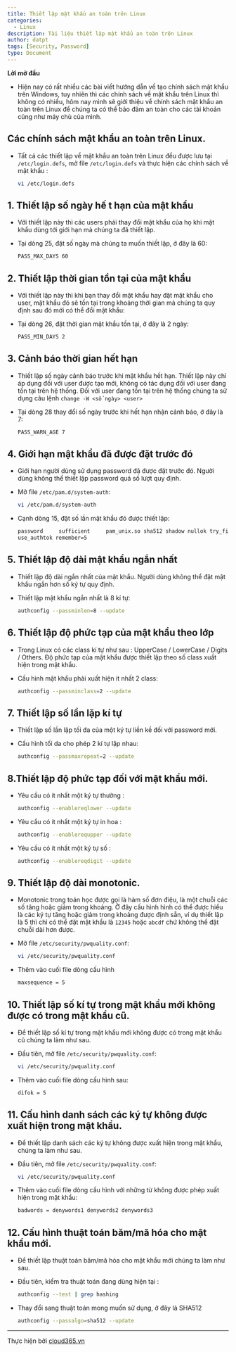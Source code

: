 ```yaml
---
title: Thiết lập mật khẩu an toàn trên Linux
categories:
  - Linux
description: Tài liệu thiết lập mật khẩu an toàn trên Linux
author: datpt
tags: [Security, Password]
type: Document
---
```



**Lời mở đầu**

- Hiện nay có rất nhiều các bài viết hướng dẫn về tạo chính sách mật khẩu trên Windows, tuy nhiên thì các chính sách về mật khẩu trên Linux 
thì không có nhiều, hôm nay mình sẽ giới thiệu về chính sách mật khẩu an toàn trên Linux để chúng ta có thể bảo đảm an toàn cho các tài khoản cũng như máy chủ của mình.



## Các chính sách mật khẩu an toàn trên Linux.

- Tất cả các thiết lập về mật khẩu an toàn trên Linux đều được lưu tại `/etc/login.defs`, mở file `/etc/login.defs` và thực hiện các chính sách về mật khẩu :

    ```sh
    vi /etc/login.defs
    ```

## 1. Thiết lập số ngày hế t hạn của mật khẩu

- Với thiết lập này thì các users phải thay đổi mật khẩu của họ khi mật khẩu dùng tới giới hạn mà chúng ta đã thiết lập.

- Tại dòng 25, đặt số ngày mà chúng ta muốn thiết lập, ở đây là 60:

    ```sh
    PASS_MAX_DAYS 60
    ```
## 2. Thiết lập thời gian tồn tại của mật khẩu

- Với thiết lập này thì khi bạn thay đổi mật khẩu hay đặt mật khẩu cho user, mật khẩu đó sẽ tồn tại trong khoảng thời gian mà 
chúng ta quy định sau đó mới có thể đổi mật khẩu:

- Tại dòng 26, đặt thời gian mật khẩu tồn tại, ở đây là 2 ngày:

    ```sh
    PASS_MIN_DAYS 2
    ```

## 3. Cảnh báo thời gian hết hạn

- Thiết lập số ngày cảnh báo trước khi mật khẩu hết hạn. Thiết lập này chỉ áp dụng đối với user được tạo mới, không có tác dụng đối với user đang tồn tại trên hệ thống. Đối với user đang tồn tại trên hệ thống chúng ta sử dụng câu lệnh `change -W <số ngày> <user>`

- Tại dòng 28 thay đổi số ngày trước khi hết hạn nhận cảnh báo, ở đây là 7:

    ```sh
    PASS_WARN_AGE 7
    ```

## 4. Giới hạn mật khẩu đã được đặt trước đó

- Giới hạn người dùng sử dụng password đã được đặt trước đó. Người dùng không thể thiết lập password quá số lượt quy định.

- Mở file `/etc/pam.d/system-auth`:

    ```sh
    vi /etc/pam.d/system-auth
    ```

- Cạnh dòng 15, đặt số lần mật khẩu đó được thiết lập:

    ```sh
    password     sufficient     pam_unix.so sha512 shadow nullok try_first_pass
    use_authtok remember=5
    ```

## 5. Thiết lập độ dài mật khẩu ngắn nhất

- Thiết lập độ dài ngắn nhất của mật khẩu. Người dùng không thể đặt mật khẩu ngắn hơn số ký tự quy định.

- Thiết lập mật khẩu ngắn nhất là 8 kí tự:

    ```sh
    authconfig --passminlen=8 --update
    ```

## 6. Thiết lập độ phức tạp của mật khẩu theo lớp

- Trong Linux có các class kí tự như sau : UpperCase / LowerCase / Digits / Others. Độ phức tạp của mật khẩu được thiết lập theo số class xuất hiện trong mật khẩu.

- Cấu hình mật khẩu phải xuất hiện ít nhất 2 class:

    ```sh
    authconfig --passminclass=2 --update
    ```

## 7. Thiết lập số lần lặp kí tự

- Thiết lập số lần lặp tối đa của một ký tự liền kề  đối với password mới.

- Cấu hình tối da cho phép 2 kí tự lặp nhau:

    ```sh
    authconfig --passmaxrepeat=2 --update
    ```

## 8.Thiết lập độ phức tạp đối với mật khẩu mới.

- Yêu cầu có ít nhất một ký tự thường :

    ```sh
    authconfig --enablereqlower --update
    ```

- Yêu cầu có ít nhất một ký tự in hoa :

    ```sh
    authconfig --enablerequpper --update
    ```

- Yêu cầu có ít nhất một ký tự số :

    ```sh
    authconfig --enablereqdigit --update
    ```

## 9. Thiết lập độ dài monotonic.

- Monotonic trong toán học được gọi là hàm số đơn điệu, là một chuỗi các số tăng hoặc giảm trong khoảng. Ở đây cấu hình hình có thể được hiểu là các ký tự tăng hoặc giảm trong khoảng được định sẵn, ví dụ thiết lập là 5 thì chỉ có thể đặt mật khẩu là `12345` hoặc `abcdf` chứ không thể đặt chuỗi dài hơn được.

- Mở file `/etc/security/pwquality.conf`:

    ```sh
    vi /etc/security/pwquality.conf
    ```

- Thêm vào cuối file dòng cấu hình

    ```sh
    maxsequence = 5
    ```

## 10. Thiết lập số kí tự trong mật khẩu mới không được có trong mật khẩu cũ.

- Để thiết lập số kí tự trong mật khẩu mới không được có trong mật khẩu cũ chúng ta làm như sau.

- Đầu tiên, mở file `/etc/security/pwquality.conf`:

    ```sh
    vi /etc/security/pwquality.conf
    ```

- Thêm vào cuối file dòng cấu hình sau:

    ```sh
    difok = 5
    ```

## 11. Cấu hình danh sách các ký tự không được xuất hiện trong mật khẩu.

- Để thiết lập danh sách các ký tự không được xuất hiện trong mật khẩu, chúng ta làm như sau.

- Đầu tiên, mở file `/etc/security/pwquality.conf`:

    ```sh
    vi /etc/security/pwquality.conf
    ```

- Thêm vào cuối file dòng cấu hình với những từ không được phép xuất hiện trong mật khẩu:

    ```sh
    badwords = denywords1 denywords2 denywords3
    ```

## 12. Cấu hình thuật toán băm/mã hóa cho mật khẩu mới.

- Để thiết lập thuật toán băm/mã hóa cho mật khẩu mới chúng ta làm như sau.

- Đầu tiên, kiểm tra thuật toán đang dùng hiện tại :

    ```sh
    authconfig --test | grep hashing
    ```

- Thay đổi sang thuật toán mong muốn sử dụng, ở đây là SHA512

    ```sh
    authconfig --passalgo=sha512 --update
    ```

---
Thực hiện bởi [cloud365.vn](https://cloud365.vn/)
